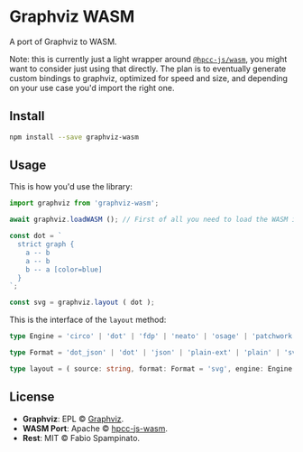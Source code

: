 # Graphviz WASM

A port of Graphviz to WASM.

Note: this is currently just a light wrapper around [`@hpcc-js/wasm`](https://www.npmjs.com/package/@hpcc-js/wasm), you might want to consider just using that directly. The plan is to eventually generate custom bindings to graphviz, optimized for speed and size, and depending on your use case you'd import the right one.

## Install

```sh
npm install --save graphviz-wasm
```

## Usage

This is how you'd use the library:

```ts
import graphviz from 'graphviz-wasm';

await graphviz.loadWASM (); // First of all you need to load the WASM instance and wait for it

const dot = `
  strict graph {
    a -- b
    a -- b
    b -- a [color=blue]
  }
`;

const svg = graphviz.layout ( dot );
```

This is the interface of the `layout` method:

```ts
type Engine = 'circo' | 'dot' | 'fdp' | 'neato' | 'osage' | 'patchwork' | 'sfdp' | 'twopi';

type Format = 'dot_json' | 'dot' | 'json' | 'plain-ext' | 'plain' | 'svg' | 'xdot_json';

type layout = ( source: string, format: Format = 'svg', engine: Engine = 'dot' ) => string;
```

## License

- **Graphviz**: EPL © [Graphviz](https://gitlab.com/graphviz/graphviz/-/blob/main/LICENSE).
- **WASM Port**: Apache © [hpcc-js-wasm](https://github.com/hpcc-systems/hpcc-js-wasm/blob/trunk/LICENSE).
- **Rest**: MIT © Fabio Spampinato.
